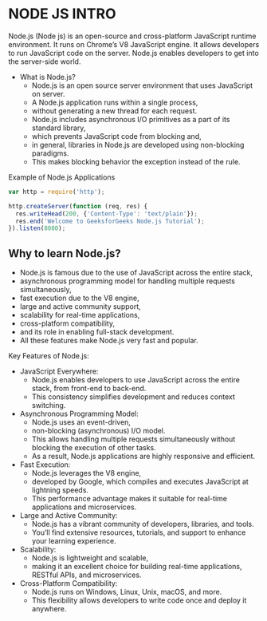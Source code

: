 # NODE JS INTRO

Node.js (Node js) is an open-source and cross-platform JavaScript runtime environment. It runs on Chrome’s V8 JavaScript engine. It allows developers to run JavaScript code on the server. Node.js enables developers to get into the server-side world.

- What is Node.js?
  - Node.js is an open source server environment that uses JavaScript on server.
  - A Node.js application runs within a single process,
  - without generating a new thread for each request.
  - Node.js includes asynchronous I/O primitives as a part of its standard library,
  - which prevents JavaScript code from blocking and,
  - in general, libraries in Node.js are developed using non-blocking paradigms.
  - This makes blocking behavior the exception instead of the rule.

Example of Node.js Applications

```javascript
var http = require('http');

http.createServer(function (req, res) {
  res.writeHead(200, {'Content-Type': 'text/plain'});
  res.end('Welcome to GeeksforGeeks Node.js Tutorial');
}).listen(8080);
```

## Why to learn Node.js?

- Node.js is famous due to the use of JavaScript across the entire stack,
- asynchronous programming model for handling multiple requests simultaneously,
- fast execution due to the V8 engine,
- large and active community support,
- scalability for real-time applications,
- cross-platform compatibility,
- and its role in enabling full-stack development.
- All these features make Node.js very fast and popular.

Key Features of Node.js:

- JavaScript Everywhere:
  - Node.js enables developers to use JavaScript across the entire stack, from front-end to back-end.
  - This consistency simplifies development and reduces context switching.
- Asynchronous Programming Model:
  - Node.js uses an event-driven,
  - non-blocking (asynchronous) I/O model.
  - This allows handling multiple requests simultaneously without blocking the execution of other tasks.
  - As a result, Node.js applications are highly responsive and efficient.
- Fast Execution:
  - Node.js leverages the V8 engine,
  - developed by Google, which compiles and executes JavaScript at lightning speeds.
  - This performance advantage makes it suitable for real-time applications and microservices.
- Large and Active Community:
  - Node.js has a vibrant community of developers, libraries, and tools.
  - You’ll find extensive resources, tutorials, and support to enhance your learning experience.
- Scalability:
  - Node.js is lightweight and scalable,
  - making it an excellent choice for building real-time applications, RESTful APIs, and microservices.
- Cross-Platform Compatibility:
  - Node.js runs on Windows, Linux, Unix, macOS, and more.
  - This flexibility allows developers to write code once and deploy it anywhere.
